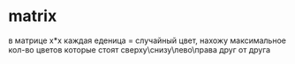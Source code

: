 # matrix
в матрице х*х каждая еденица = случайный цвет, нахожу максимальное кол-во цветов которые стоят сверху\снизу\лево\права друг от друга
